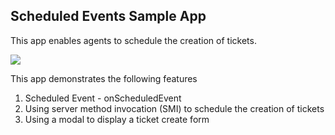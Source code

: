 ## Scheduled Events Sample App

This app enables agents to schedule the creation of tickets.

![](/screenshots/appView.png)

This app demonstrates the following features

1. Scheduled Event - onScheduledEvent
2. Using server method invocation (SMI) to schedule the creation of tickets
3. Using a modal to display a ticket create form
